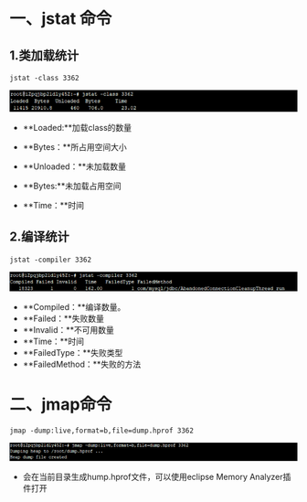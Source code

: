 # 一、jstat 命令

## 1.类加载统计

```shell
jstat -class 3362
```

![jstat-class](img\jstat-class.png)

- **Loaded:**加载class的数量

- **Bytes：**所占用空间大小

- **Unloaded：**未加载数量
- **Bytes:**未加载占用空间
- **Time：**时间

## 2.编译统计

```shell
jstat -compiler 3362
```

![jstat-compiler](img\jstat-compiler.png)

- **Compiled：**编译数量。
- **Failed：**失败数量
- **Invalid：**不可用数量
- **Time：**时间
- **FailedType：**失败类型
- **FailedMethod：**失败的方法

# 二、jmap命令

```shell
jmap -dump:live,format=b,file=dump.hprof 3362
```

![jmap-dump](img\jmap-dump.png)

- 会在当前目录生成hump.hprof文件，可以使用eclipse Memory Analyzer插件打开